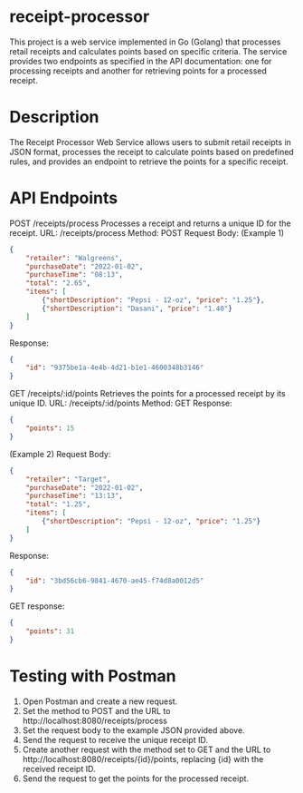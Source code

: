 # receipt-processor
This project is a web service implemented in Go (Golang) that processes retail receipts and calculates points based on specific criteria. The service provides two endpoints as specified in the API documentation: one for processing receipts and another for retrieving points for a processed receipt.

# Description
The Receipt Processor Web Service allows users to submit retail receipts in JSON format, processes the receipt to calculate points based on predefined rules, and provides an endpoint to retrieve the points for a specific receipt.

# API Endpoints
POST /receipts/process
Processes a receipt and returns a unique ID for the receipt.
URL: /receipts/process
Method: POST
Request Body: (Example 1)
```json
{
    "retailer": "Walgreens",
    "purchaseDate": "2022-01-02",
    "purchaseTime": "08:13",
    "total": "2.65",
    "items": [
        {"shortDescription": "Pepsi - 12-oz", "price": "1.25"},
        {"shortDescription": "Dasani", "price": "1.40"}
    ]
}
```
Response:
```json
{
    "id": "9375be1a-4e4b-4d21-b1e1-4600348b3146"
}
```
GET /receipts/:id/points
Retrieves the points for a processed receipt by its unique ID.
URL: /receipts/:id/points
Method: GET
Response:
```json
{
    "points": 15
}
```

(Example 2)
Request Body:
```json
{
    "retailer": "Target",
    "purchaseDate": "2022-01-02",
    "purchaseTime": "13:13",
    "total": "1.25",
    "items": [
        {"shortDescription": "Pepsi - 12-oz", "price": "1.25"}
    ]
}
```
Response:
```json
{
    "id": "3bd56cb6-9841-4670-ae45-f74d8a0012d5"
}
```

GET response:
```json
{
    "points": 31
}
```

# Testing with Postman
1. Open Postman and create a new request.
2. Set the method to POST and the URL to http://localhost:8080/receipts/process
3. Set the request body to the example JSON provided above.
4. Send the request to receive the unique receipt ID.
5. Create another request with the method set to GET and the URL to http://localhost:8080/receipts/{id}/points, replacing {id} with the received receipt ID.
6. Send the request to get the points for the processed receipt.


